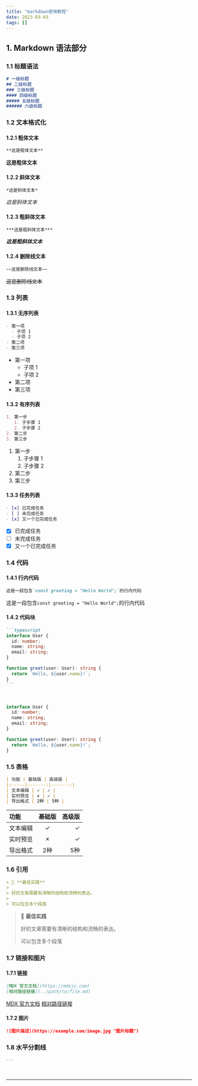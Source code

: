 ```yaml
---
title: "markdown使用教程"
date: 2023-03-03
tags: []
---
```


## 1. Markdown 语法部分

### 1.1 标题语法

```markdown
# 一级标题
## 二级标题
### 三级标题
#### 四级标题
##### 五级标题
###### 六级标题
```

### 1.2 文本格式化

#### 1.2.1 粗体文本

```markdown
**这是粗体文本**
```

**这是粗体文本**

#### 1.2.2 斜体文本

```markdown
*这是斜体文本*
```

*这是斜体文本*

#### 1.2.3 粗斜体文本

```markdown
***这是粗斜体文本***
```

***这是粗斜体文本***

#### 1.2.4 删除线文本

```markdown
~~这是删除线文本~~
```

~~这是删除线文本~~

### 1.3 列表

#### 1.3.1 无序列表

```markdown
- 第一项
  - 子项 1
  - 子项 2
- 第二项
- 第三项
```

- 第一项
  - 子项 1
  - 子项 2
- 第二项
- 第三项

#### 1.3.2 有序列表

```markdown
1. 第一步
   1. 子步骤 1
   2. 子步骤 2
2. 第二步
3. 第三步
```

1. 第一步
   1. 子步骤 1
   2. 子步骤 2
2. 第二步
3. 第三步

#### 1.3.3 任务列表

```markdown
- [x] 已完成任务
- [ ] 未完成任务
- [x] 又一个已完成任务
```

- [x] 已完成任务
- [ ] 未完成任务
- [x] 又一个已完成任务

### 1.4 代码

#### 1.4.1 行内代码

```markdown
这是一段包含`const greeting = "Hello World";`的行内代码
```

这是一段包含`const greeting = "Hello World";`的行内代码

#### 1.4.2 代码块

````markdown
```typescript
interface User {
  id: number;
  name: string;
  email: string;
}

function greet(user: User): string {
  return `Hello, ${user.name}!`;
}
```
````

<br/>

```typescript
interface User {
  id: number;
  name: string;
  email: string;
}

function greet(user: User): string {
  return `Hello, ${user.name}!`;
}
```

### 1.5 表格

```markdown
| 功能 | 基础版 | 高级版 |
|:-----|:------:|-------:|
| 文本编辑 | ✓ | ✓ |
| 实时预览 | ✗ | ✓ |
| 导出格式 | 2种 | 5种 |
```

| 功能 | 基础版 | 高级版 |
|:-----|:------:|-------:|
| 文本编辑 | ✓ | ✓ |
| 实时预览 | ✗ | ✓ |
| 导出格式 | 2种 | 5种 |

### 1.6 引用

```markdown
> 📌 **最佳实践**
> 
> 好的文章需要有清晰的结构和流畅的表达。
> 
> 可以包含多个段落
```

> 📌 **最佳实践**
>
> 好的文章需要有清晰的结构和流畅的表达。
>
> 可以包含多个段落

### 1.7 链接和图片

#### 1.7.1 链接

```markdown
[MDX 官方文档](https://mdxjs.com)
[相对路径链接](../path/to/file.md)
```

[MDX 官方文档](https://mdxjs.com)
[相对路径链接](../path/to/file.md)

#### 1.7.2 图片

```markdown
![图片描述](https://example.com/image.jpg "图片标题")
```

### 1.8 水平分割线

```markdown
---
```

<br/>

---